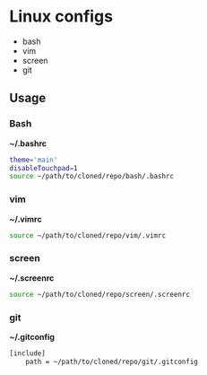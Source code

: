 # Linux configs 

- bash
- vim
- screen
- git

## Usage

### Bash
**~/.bashrc**
```bash
theme='main'
disableTouchpad=1
source ~/path/to/cloned/repo/bash/.bashrc
```

### vim
**~/.vimrc**
```bash
source ~/path/to/cloned/repo/vim/.vimrc
```

### screen
**~/.screenrc**
```bash
source ~/path/to/cloned/repo/screen/.screenrc
```

### git
**~/.gitconfig**
```bash
[include]
    path = ~/path/to/cloned/repo/git/.gitconfig
```
